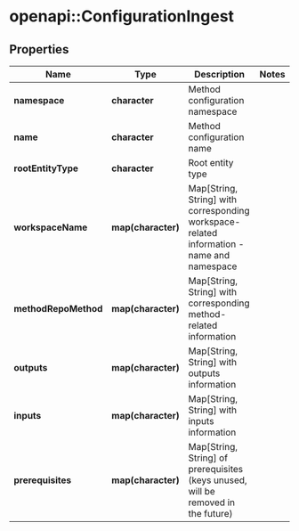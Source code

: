 # openapi::ConfigurationIngest


## Properties
Name | Type | Description | Notes
------------ | ------------- | ------------- | -------------
**namespace** | **character** | Method configuration namespace | 
**name** | **character** | Method configuration name | 
**rootEntityType** | **character** | Root entity type | 
**workspaceName** | **map(character)** | Map[String, String] with corresponding workspace-related information - name and namespace | 
**methodRepoMethod** | **map(character)** | Map[String, String] with corresponding method-related information | 
**outputs** | **map(character)** | Map[String, String] with outputs information | 
**inputs** | **map(character)** | Map[String, String] with inputs information | 
**prerequisites** | **map(character)** | Map[String, String] of prerequisites (keys unused, will be removed in the future) | 



